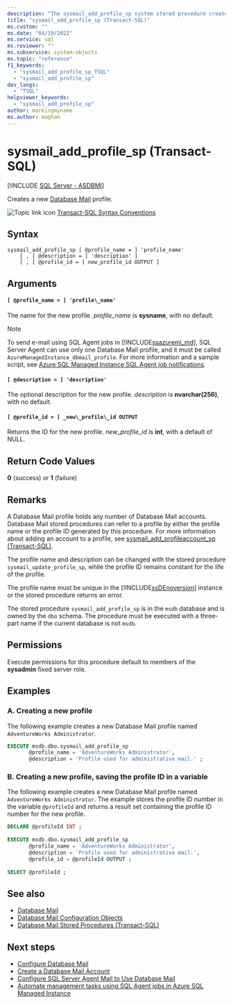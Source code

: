 ```yaml
---
description: "The sysmail_add_profile_sp system stored procedure created a new Database Mail profile in an instance of SQL Server or Azure SQL Managed Instance."
title: "sysmail_add_profile_sp (Transact-SQL)"
ms.custom: ""
ms.date: "04/19/2022"
ms.service: sql
ms.reviewer: ""
ms.subservice: system-objects
ms.topic: "reference"
f1_keywords: 
  - "sysmail_add_profile_sp_TSQL"
  - "sysmail_add_profile_sp"
dev_langs: 
  - "TSQL"
helpviewer_keywords: 
  - "sysmail_add_profile_sp"
author: markingmyname
ms.author: maghan
---
```

# sysmail_add_profile_sp (Transact-SQL)
[!INCLUDE [SQL Server - ASDBMI](../../includes/applies-to-version/sql-asdbmi.md)]

  Creates a new [Database Mail](../../relational-databases/database-mail/database-mail.md) profile.  
  
 ![Topic link icon](../../database-engine/configure-windows/media/topic-link.gif "Topic link icon") [Transact-SQL Syntax Conventions](../../t-sql/language-elements/transact-sql-syntax-conventions-transact-sql.md)  
  
## Syntax  
  
```syntaxsql 
sysmail_add_profile_sp [ @profile_name = ] 'profile_name'  
    [ , [ @description = ] 'description' ]  
    [ , [ @profile_id = ] new_profile_id OUTPUT ]  
```  

## Arguments  

#### `[ @profile_name = ] 'profile\_name'`
 The name for the new profile. *profile_name* is **sysname**, with no default.  
 
  > [!NOTE]  
  > To send e-mail using SQL Agent jobs in [!INCLUDE[ssazuremi_md](../../includes/ssazuremi_md.md)], SQL Server Agent can use only one Database Mail profile, and it must be called `AzureManagedInstance_dbmail_profile`. For more information and a sample script, see [Azure SQL Managed Instance SQL Agent job notifications](/azure/azure-sql/managed-instance/job-automation-managed-instance#sql-agent-job-notifications).
  
#### `[ @description = ] 'description'`
 The optional description for the new profile. *description* is **nvarchar(256)**, with no default.  
  
#### `[ @profile_id = ] _new\_profile\_id OUTPUT`
 Returns the ID for the new profile. *new_profile_id* is **int**, with a default of NULL.  
  
## Return Code Values  
 **0** (success) or **1** (failure)  
  
## Remarks  
 A Database Mail profile holds any number of Database Mail accounts. Database Mail stored procedures can refer to a profile by either the profile name or the profile ID generated by this procedure. For more information about adding an account to a profile, see [sysmail_add_profileaccount_sp &#40;Transact-SQL&#41;](../../relational-databases/system-stored-procedures/sysmail-add-profileaccount-sp-transact-sql.md).  
  
 The profile name and description can be changed with the stored procedure `sysmail_update_profile_sp`, while the profile ID remains constant for the life of the profile.  
  
 The profile name must be unique in the [!INCLUDE[ssDEnoversion](../../includes/ssdenoversion-md.md)] instance or the stored procedure returns an error.  
  
 The stored procedure `sysmail_add_profile_sp` is in the `msdb` database and is owned by the `dbo` schema. The procedure must be executed with a three-part name if the current database is not `msdb`.  
  
## Permissions  
 Execute permissions for this procedure default to members of the **sysadmin** fixed server role.  
  
## Examples  

### A. Creating a new profile
  
 The following example creates a new Database Mail profile named `AdventureWorks Administrator`.  
  
```sql  
EXECUTE msdb.dbo.sysmail_add_profile_sp  
       @profile_name = 'AdventureWorks Administrator',  
       @description = 'Profile used for administrative mail.' ;  
```  
  
### B. Creating a new profile, saving the profile ID in a variable
  
 The following example creates a new Database Mail profile named `AdventureWorks Administrator`. The example stores the profile ID number in the variable `@profileId` and returns a result set containing the profile ID number for the new profile.  
  
```sql  
DECLARE @profileId INT ;  
  
EXECUTE msdb.dbo.sysmail_add_profile_sp  
       @profile_name = 'AdventureWorks Administrator',  
       @description = 'Profile used for administrative mail.',  
       @profile_id = @profileId OUTPUT ;  
  
SELECT @profileId ;  
```  
  
## See also

- [Database Mail](../../relational-databases/database-mail/database-mail.md)   
- [Database Mail Configuration Objects](../../relational-databases/database-mail/database-mail-configuration-objects.md)   
- [Database Mail Stored Procedures &#40;Transact-SQL&#41;](../../relational-databases/system-stored-procedures/database-mail-stored-procedures-transact-sql.md)  

## Next steps

- [Configure Database Mail](../../relational-databases/database-mail/configure-database-mail.md)
- [Create a Database Mail Account](../../relational-databases/database-mail/create-a-database-mail-account.md)   
- [Configure SQL Server Agent Mail to Use Database Mail](../../relational-databases/database-mail/configure-sql-server-agent-mail-to-use-database-mail.md)
- [Automate management tasks using SQL Agent jobs in Azure SQL Managed Instance](/azure/azure-sql/managed-instance/job-automation-managed-instance)